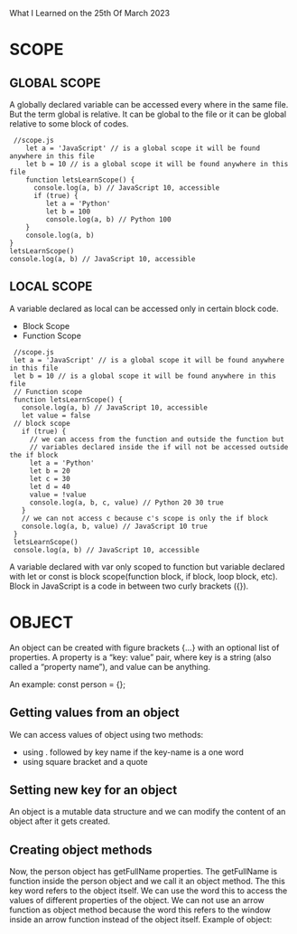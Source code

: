 What I Learned on the 25th Of March 2023

# SCOPE

## GLOBAL SCOPE
<p>A globally declared variable can be accessed every where in the same file. But the term global is relative. It can be global to the file or it can be global relative to some block of codes.</p>  

     //scope.js
        let a = 'JavaScript' // is a global scope it will be found anywhere in this file
        let b = 10 // is a global scope it will be found anywhere in this file
        function letsLearnScope() {
          console.log(a, b) // JavaScript 10, accessible
          if (true) {
             let a = 'Python'
             let b = 100
             console.log(a, b) // Python 100
        }
        console.log(a, b)
    }
    letsLearnScope()
    console.log(a, b) // JavaScript 10, accessible


## LOCAL SCOPE
<p>A variable declared as local can be accessed only in certain block code.</p>

<ul>
  <li>Block Scope</li>
  <li>Function Scope</li>
</ul>


     //scope.js
     let a = 'JavaScript' // is a global scope it will be found anywhere in this file
     let b = 10 // is a global scope it will be found anywhere in this file
     // Function scope
     function letsLearnScope() {
       console.log(a, b) // JavaScript 10, accessible
       let value = false
     // block scope
       if (true) {
         // we can access from the function and outside the function but 
         // variables declared inside the if will not be accessed outside the if block
         let a = 'Python'
         let b = 20
         let c = 30
         let d = 40
         value = !value
         console.log(a, b, c, value) // Python 20 30 true
       }
       // we can not access c because c's scope is only the if block
       console.log(a, b, value) // JavaScript 10 true
     }
     letsLearnScope()
     console.log(a, b) // JavaScript 10, accessible

A variable declared with var only scoped to function but variable declared with let or const is block scope(function block, if block, loop block, etc). Block in JavaScript is a code in between two curly brackets ({}).


# OBJECT
<p>An object can be created with figure brackets {…} with an optional list of properties. A property is a “key: value” pair, where key is a string (also called a “property name”), and value can be anything.</p>

An example:
     const person = {};


## Getting values from an object
<p>We can access values of object using two methods:</p>

<ul>
  <li>using . followed by key name if the key-name is a one word</li>
  <li>using square bracket and a quote</li>
</ul>

## Setting new key for an object
<p>An object is a mutable data structure and we can modify the content of an object after it gets created.</p>

## Creating object methods
<p>Now, the person object has getFullName properties. The getFullName is function inside the person object and we call it an object method. The this key word refers to the object itself. We can use the word this to access the values of different properties of the object. We can not use an arrow function as object method because the word this refers to the window inside an arrow function instead of the object itself. Example of object:</p>